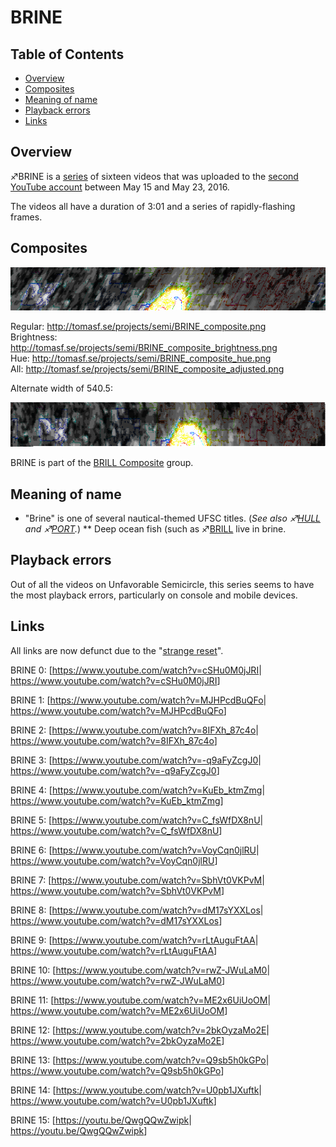 # BRINE

## Table of Contents
  * [Overview](#overview)
  * [Composites](#composites)
  * [Meaning of name](#meaning-of-name)
  * [Playback errors](#playback-errors)
  * [Links](#links)


## Overview

♐BRINE is a [series](List_of_Series "wikilink") of sixteen videos that
was uploaded to the [second YouTube account](Real_and_Fake_channels "wikilink") between May 15 and May 23,
2016.

The videos all have a duration of 3:01 and a series of rapidly-flashing
frames.

## Composites

![BRINE composite](BRINE_composite.png "BRINE composite")

Regular: <http://tomasf.se/projects/semi/BRINE_composite.png>  
Brightness:
<http://tomasf.se/projects/semi/BRINE_composite_brightness.png>  
Hue: <http://tomasf.se/projects/semi/BRINE_composite_hue.png>  
All: <http://tomasf.se/projects/semi/BRINE_composite_adjusted.png>

Alternate width of 540.5:

![BRINE\_composite\_width\_540\_5.png](BRINE_composite_width_540_5.png)

BRINE is part of the [BRILL Composite](BRILL_Composite "wikilink")
group.

## Meaning of name

* "Brine" is one of several nautical-themed UFSC titles. (*See also ♐[HULL](HULL "wikilink") and ♐[PORT](PORT "wikilink").*)
** Deep ocean fish (such as ♐[BRILL](BRILL "wikilink") live in brine.

## Playback errors

Out of all the videos on Unfavorable Semicircle, this series seems to
have the most playback errors, particularly on console and mobile
devices.

## Links

All links are now defunct due to the "[strange reset](RESET_STRANGE_YD "wikilink")".

BRINE 0: \[<https://www.youtube.com/watch?v=cSHu0M0jJRI>|
<https://www.youtube.com/watch?v=cSHu0M0jJRI>\]

BRINE 1: \[<https://www.youtube.com/watch?v=MJHPcdBuQFo>|
<https://www.youtube.com/watch?v=MJHPcdBuQFo>\]

BRINE 2: \[<https://www.youtube.com/watch?v=8IFXh_87c4o>|
<https://www.youtube.com/watch?v=8IFXh_87c4o>\]

BRINE 3: \[<https://www.youtube.com/watch?v=-q9aFyZcgJ0>|
<https://www.youtube.com/watch?v=-q9aFyZcgJ0>\]

BRINE 4: \[<https://www.youtube.com/watch?v=KuEb_ktmZmg>|
<https://www.youtube.com/watch?v=KuEb_ktmZmg>\]

BRINE 5: \[<https://www.youtube.com/watch?v=C_fsWfDX8nU>|
<https://www.youtube.com/watch?v=C_fsWfDX8nU>\]

BRINE 6: \[<https://www.youtube.com/watch?v=VoyCqn0jlRU>|
<https://www.youtube.com/watch?v=VoyCqn0jlRU>\]

BRINE 7: \[<https://www.youtube.com/watch?v=SbhVt0VKPvM>|
<https://www.youtube.com/watch?v=SbhVt0VKPvM>\]

BRINE 8: \[<https://www.youtube.com/watch?v=dM17sYXXLos>|
<https://www.youtube.com/watch?v=dM17sYXXLos>\]

BRINE 9: \[<https://www.youtube.com/watch?v=rLtAuguFtAA>|
<https://www.youtube.com/watch?v=rLtAuguFtAA>\]

BRINE 10: \[<https://www.youtube.com/watch?v=rwZ-JWuLaM0>|
<https://www.youtube.com/watch?v=rwZ-JWuLaM0>\]

BRINE 11: \[<https://www.youtube.com/watch?v=ME2x6UiUoOM>|
<https://www.youtube.com/watch?v=ME2x6UiUoOM>\]

BRINE 12: \[<https://www.youtube.com/watch?v=2bkOyzaMo2E>|
<https://www.youtube.com/watch?v=2bkOyzaMo2E>\]

BRINE 13: \[<https://www.youtube.com/watch?v=Q9sb5h0kGPo>|
<https://www.youtube.com/watch?v=Q9sb5h0kGPo>\]

BRINE 14: \[<https://www.youtube.com/watch?v=U0pb1JXuftk>|
<https://www.youtube.com/watch?v=U0pb1JXuftk>\]

BRINE 15: \[<https://youtu.be/QwgQQwZwipk>|
<https://youtu.be/QwgQQwZwipk>\]
